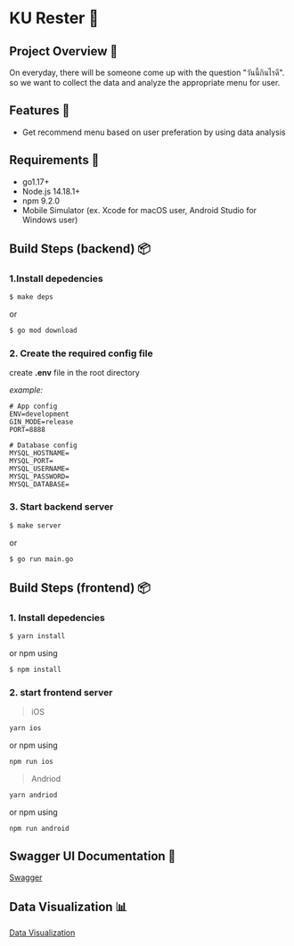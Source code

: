# KU Rester 🍱

## Project Overview 🔎

On everyday, there will be someone come up with the question "วันนี้กินไรดี". so we want to collect the data and analyze the appropriate menu for user.

## Features 🚀

- Get recommend menu based on user preferation by using data analysis

## Requirements 🔧

- go1.17+
- Node.js 14.18.1+
- npm 9.2.0
- Mobile Simulator (ex. Xcode for macOS user, Android Studio for Windows user)

## Build Steps (backend) 📦

### 1.Install depedencies

```bash
$ make deps
```

or

```bash
$ go mod download
```

### 2. Create the required config file

create **.env** file in the root directory

_example:_

```
# App config
ENV=development
GIN_MODE=release
PORT=8888

# Database config
MYSQL_HOSTNAME=
MYSQL_PORT=
MYSQL_USERNAME=
MYSQL_PASSWORD=
MYSQL_DATABASE=
```

### 3. Start backend server

```bash
$ make server
```

or

```bash
$ go run main.go
```

## Build Steps (frontend) 📦

### 1. Install depedencies

```bash
$ yarn install
```

or npm using

```bash
$ npm install
```

### 2. start frontend server

> iOS

```bash
yarn ios
```

or npm using

```bash
npm run ios
```

> Andriod

```bash
yarn andriod
```

or npm using

```bash
npm run android
```

## Swagger UI Documentation 📄

[Swagger](https://kurester.up.railway.app/swagger/index.html)

## Data Visualization 📊

[Data Visualization](https://kurester-visualization.vercel.app/)
